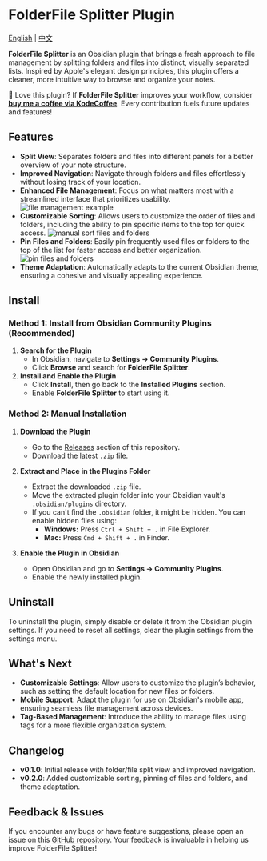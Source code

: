 # FolderFile Splitter Plugin

[English](./README.md) | [中文](./README-CN.md)

**FolderFile Splitter** is an Obsidian plugin that brings a fresh approach to file management by splitting folders and files into distinct, visually separated lists. Inspired by Apple's elegant design principles, this plugin offers a cleaner, more intuitive way to browse and organize your notes.

🌟 Love this plugin? If **FolderFile Splitter** improves your workflow, consider [**buy me a coffee via KodeCoffee**](https://kodecoffee.com/i/xuquan). Every contribution fuels future updates and features!

## Features

- **Split View**: Separates folders and files into different panels for a better overview of your note structure.
- **Improved Navigation**: Navigate through folders and files effortlessly without losing track of your location.
- **Enhanced File Management**: Focus on what matters most with a streamlined interface that prioritizes usability.
  ![file management example](./src/assets/images/file_management.gif)
- **Customizable Sorting**: Allows users to customize the order of files and folders, including the ability to pin specific items to the top for quick access.
   ![manual sort files and folders](./src/assets/images/manual%20sort.gif)
- **Pin Files and Folders**: Easily pin frequently used files or folders to the top of the list for faster access and better organization.
   ![pin files and folders](./src/assets/images/pin.gif)
- **Theme Adaptation**: Automatically adapts to the current Obsidian theme, ensuring a cohesive and visually appealing experience.
  
## Install
### Method 1: Install from Obsidian Community Plugins (Recommended)
1. **Search for the Plugin**
   - In Obsidian, navigate to **Settings → Community Plugins**.
   - Click **Browse** and search for **FolderFile Splitter**.
2. **Install and Enable the Plugin**
   - Click **Install**, then go back to the **Installed Plugins** section.
   - Enable **FolderFile Splitter** to start using it.

### Method 2: Manual Installation

1. **Download the Plugin**
   - Go to the [Releases](https://github.com/XuQuan-nikkkki/FolderFile-Splitter-Plugin/releases) section of this repository.
   - Download the latest `.zip` file.

2. **Extract and Place in the Plugins Folder**
   - Extract the downloaded `.zip` file.
   - Move the extracted plugin folder into your Obsidian vault's `.obsidian/plugins` directory.
   - If you can't find the `.obsidian` folder, it might be hidden. You can enable hidden files using:
     - **Windows:** Press `Ctrl + Shift + .` in File Explorer.
     - **Mac:** Press `Cmd + Shift + .` in Finder.

3. **Enable the Plugin in Obsidian**
   - Open Obsidian and go to **Settings → Community Plugins**.
   - Enable the newly installed plugin.

## Uninstall

To uninstall the plugin, simply disable or delete it from the Obsidian plugin settings. If you need to reset all settings, clear the plugin settings from the settings menu.

## What's Next

- **Customizable Settings**: Allow users to customize the plugin’s behavior, such as setting the default location for new files or folders.
- **Mobile Support**: Adapt the plugin for use on Obsidian's mobile app, ensuring seamless file management across devices.
- **Tag-Based Management**: Introduce the ability to manage files using tags for a more flexible organization system.

## Changelog

- **v0.1.0**: Initial release with folder/file split view and improved navigation.
- **v0.2.0**: Added customizable sorting, pinning of files and folders, and theme adaptation.

## Feedback & Issues

If you encounter any bugs or have feature suggestions, please open an issue on this [GitHub repository](https://github.com/XuQuan-nikkkki/FolderFile-Splitter-Plugin). Your feedback is invaluable in helping us improve FolderFile Splitter!
